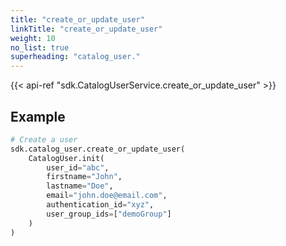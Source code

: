 ```yaml
---
title: "create_or_update_user"
linkTitle: "create_or_update_user"
weight: 10
no_list: true
superheading: "catalog_user."
---
```


{{< api-ref "sdk.CatalogUserService.create_or_update_user" >}}

## Example

```python
# Create a user
sdk.catalog_user.create_or_update_user(
    CatalogUser.init(
        user_id="abc",
        firstname="John",
        lastname="Doe",
        email="john.doe@email.com",
        authentication_id="xyz",
        user_group_ids=["demoGroup"]
    )
)
```
